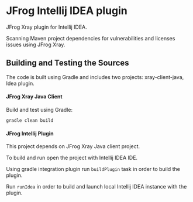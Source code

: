 JFrog Intellij IDEA plugin
===================
JFrog Xray plugin for Intellij IDEA.

Scanning Maven project dependencies for vulnerabilities and licenses issues using JFrog Xray.

## Building and Testing the Sources
The code is built using Gradle and includes two projects: xray-client-java, Idea plugin.
#### JFrog Xray Java Client
Build and test using Gradle: 
```
gradle clean build
```
#### JFrog Intellij Plugin
This project depends on JFrog Xray Java client project.

To build and run open the project with Intellij IDEA IDE.

Using gradle integration plugin run ```buildPlugin``` task in order to build the plugin.

Run ```runIdea``` in order to build and launch local Intellij IDEA instance with the plugin.

